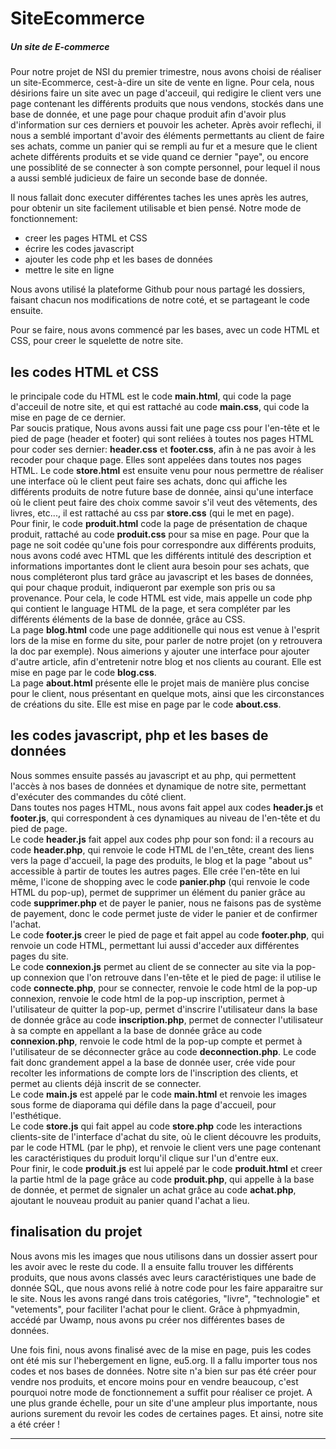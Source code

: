 # SiteEcommerce
##### Un site de E-commerce

Pour notre projet de NSI du premier trimestre, nous avons choisi de réaliser un site-Ecommerce, cest-à-dire un site de vente en ligne. Pour cela, nous désirions faire un site avec un page d'acceuil, qui redigire le client vers une page contenant les différents produits que nous vendons, stockés dans une base de donnée, et une page pour chaque produit afin d'avoir plus d'information sur ces derniers et pouvoir les acheter. Après avoir reflechi, il nous a semblé important d'avoir des éléments permettants au client de faire ses achats, comme un panier qui se rempli au fur et a mesure que le client achete différents produits et se vide quand ce dernier "paye", ou encore une possiblité de se connecter à son compte personnel, pour lequel il nous a aussi semblé judicieux de faire un seconde base de donnée. 

Il nous fallait donc executer différentes taches les unes après les autres, pour obtenir un site facilement utilisable et bien pensé. Notre mode de fonctionnement: 
* creer les pages HTML et CSS 
* écrire les codes javascript 
* ajouter les code php et les bases de données 
* mettre le site en ligne

Nous avons utilisé la plateforme Github pour nous partagé les dossiers, faisant chacun nos modifications de notre coté, et se partageant le code ensuite. 

Pour se faire, nous avons commencé par les bases, avec un code HTML et CSS, pour creer le squelette de notre site.

## les codes HTML et CSS

le principale code du HTML est le code __main.html__, qui code la page d'acceuil de notre site,  et qui est rattaché au code __main.css__, qui code la mise en page de ce dernier.  
Par soucis pratique, Nous avons aussi fait une page css pour l'en-tête et le pied de page (header et footer) qui sont reliées à toutes nos pages HTML pour coder ses dernier: __header.css__ et __footer.css__, afin à ne pas avoir à les recoder pour chaque page. Elles sont appelées dans toutes nos pages HTML. 
Le code __store.html__ est ensuite venu pour nous permettre de réaliser une interface où le client peut faire ses achats, donc  qui affiche les différents produits de notre future base de donnée, ainsi qu'une interface où le client peut faire des choix comme savoir s'il veut des vêtements, des livres, etc..., il est rattaché au css par __store.css__ (qui le met en page).  
Pour finir, le code __produit.html__ code la page de présentation de chaque produit, rattaché au code __produit.css__ pour sa mise en page. Pour que la page ne soit codée qu'une fois pour correspondre aux différents produits, nous avons codé avec HTML que les différents intitulé des description et informations importantes dont le client aura besoin pour ses achats, que nous compléteront plus tard grâce au javascript et les bases de données, qui pour chaque produit, indiqueront par exemple son pris ou sa provenance. Pour cela, le code HTML est vide, mais appelle un code php qui contient le language HTML de la page, et sera compléter par les différents éléments de la base de donnée, grâce au CSS.  
La page __blog.html__ code une page additionelle qui nous est venue à l'esprit lors de la mise en forme du site, pour parler de notre projet (on y retrouvera la doc par exemple). Nous aimerions y ajouter une interface pour ajouter d'autre article, afin d'entretenir notre blog et nos clients au courant. Elle est mise en page par le code __blog.css__.  
La page __about.html__ présente elle  le projet mais de manière plus concise pour le client, nous présentant en quelque mots, ainsi que les circonstances de créations du site.  Elle est mise en page par le code __about.css__.

## les codes javascript, php et les bases de données

Nous sommes ensuite passés au javascript et au php, qui permettent l'accès à nos bases de données et dynamique de notre site, permettant d'exécuter des commandes du côté client.   
Dans toutes nos pages HTML, nous avons fait appel aux codes __header.js__ et __footer.js__, qui correspondent à ces dynamiques au niveau de l'en-tête et du pied de page.  
Le code __header.js__ fait appel aux codes php pour son fond: il a recours au code __header.php__, qui renvoie le code HTML de l'en_tête, creant des liens vers la page d'accueil, la page des produits, le blog et la page "about us" accessible à partir de toutes les autres pages. Elle crée l'en-tête en lui même, l'icone de shopping avec le code __panier.php__ (qui renvoie le code HTML du pop-up), permet de supprimer un élément du panier grâce au code __supprimer.php__ et de payer le panier, nous ne faisons pas de système de payement, donc le code permet juste de vider le panier et de confirmer l'achat.  
Le code __footer.js__ creer le pied de page et fait appel au code __footer.php__, qui renvoie un code HTML, permettant lui aussi d'acceder aux différentes pages du site.  
Le code __connexion.js__ permet au client de se connecter au site via la pop-up connexion que l'on retrouve dans l'en-tête et le pied de page: il utilise le code __connecte.php__, pour se connecter, renvoie le code html de la pop-up connexion, renvoie le code html de la pop-up inscription, permet à l'utilisateur de quitter la pop-up, permet d'inscrire l'utilisateur dans la base de donnée grâce au code __inscription.php__, permet de connecter l'utilisateur à sa compte en appellant a la base de donnée grâce au code __connexion.php__, renvoie le code html de la pop-up compte et permet à l'utilisateur de se déconnecter grâce au code __deconnection.php__. Le code fait donc grandement appel a la base de donnée user, crée vide pour recolter les informations de compte lors de l'inscription des clients, et permet au clients déjà inscrit de se connecter.  
Le code __main.js__ est appelé par le code __main.html__ et renvoie les images sous forme de diaporama qui défile dans la page d'accueil, pour l'esthétique.  
Le code __store.js__ qui fait appel au code __store.php__ code les interactions clients-site de l'interface d'achat du site, où le client découvre les produits, par le code HTML (par le php), et renvoie le client vers une page contenant les caractéristiques du produit lorqu'il clique sur l'un d'entre eux.  
Pour finir, le code __produit.js__ est lui appelé par le code __produit.html__ et creer la partie html de la page grâce au code __produit.php__, qui appelle à la base de donnée, et permet de signaler un achat grâce au code __achat.php__, ajoutant le nouveau produit au panier quand l'achat a lieu.

## finalisation du projet

Nous avons mis les images que nous utilisons dans un dossier assert pour les avoir avec le reste du code. 
Il a ensuite fallu trouver les différents produits, que nous avons classés avec leurs caractéristiques une bade de donnée SQL, que nous avons relié à notre code pour les faire apparaitre sur le site. Nous les avons rangé dans trois catégories, "livre", "technologie" et "vetements", pour faciliter l'achat pour le client. Grâce à phpmyadmin, accédé par Uwamp, nous avons pu créer nos différentes bases de données. 

Une fois fini, nous avons finalisé avec de la mise en page, puis les codes ont été mis sur l'hebergement en ligne, eu5.org. Il a fallu importer tous nos codes et nos bases de données. Notre site n'a bien sur pas été créer pour vendre nos produits, et encore moins pour en vendre beaucoup, c'est pourquoi notre mode de fonctionnement a suffit pour réaliser ce projet. A une plus grande échelle, pour un site d'une ampleur plus importante, nous aurions surement du revoir les codes de certaines pages. Et ainsi, notre site a été créer !

--------------
